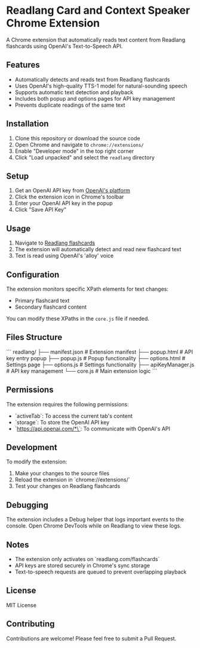 # Readlang Card and Context Speaker Chrome Extension

A Chrome extension that automatically reads text content from Readlang flashcards using OpenAI's Text-to-Speech API.

## Features

- Automatically detects and reads text from Readlang flashcards
- Uses OpenAI's high-quality TTS-1 model for natural-sounding speech
- Supports automatic text detection and playback
- Includes both popup and options pages for API key management
- Prevents duplicate readings of the same text

## Installation

1. Clone this repository or download the source code
2. Open Chrome and navigate to `chrome://extensions/`
3. Enable "Developer mode" in the top right corner
4. Click "Load unpacked" and select the `readlang` directory

## Setup

1. Get an OpenAI API key from [OpenAI's platform](https://platform.openai.com/)
2. Click the extension icon in Chrome's toolbar
3. Enter your OpenAI API key in the popup
4. Click "Save API Key"

## Usage

1. Navigate to [Readlang flashcards](https://readlang.com/flashcards)
2. The extension will automatically detect and read new flashcard text
3. Text is read using OpenAI's 'alloy' voice

## Configuration

The extension monitors specific XPath elements for text changes:
- Primary flashcard text
- Secondary flashcard content

You can modify these XPaths in the `core.js` file if needed.

## Files Structure

\`\`\`
readlang/
├── manifest.json      # Extension manifest
├── popup.html        # API key entry popup
├── popup.js          # Popup functionality
├── options.html      # Settings page
├── options.js        # Settings functionality
├── apiKeyManager.js  # API key management
└── core.js          # Main extension logic
\`\`\`

## Permissions

The extension requires the following permissions:
- \`activeTab\`: To access the current tab's content
- \`storage\`: To store the OpenAI API key
- \`https://api.openai.com/*\`: To communicate with OpenAI's API

## Development

To modify the extension:
1. Make your changes to the source files
2. Reload the extension in \`chrome://extensions/\`
3. Test your changes on Readlang flashcards

## Debugging

The extension includes a Debug helper that logs important events to the console. Open Chrome DevTools while on Readlang to view these logs.

## Notes

- The extension only activates on \`readlang.com/flashcards\`
- API keys are stored securely in Chrome's sync storage
- Text-to-speech requests are queued to prevent overlapping playback

## License

MIT License

## Contributing

Contributions are welcome! Please feel free to submit a Pull Request.

